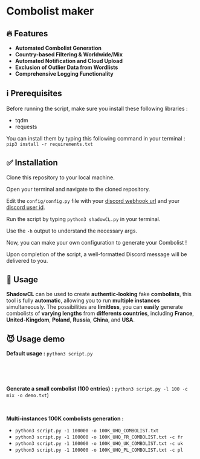 # Combolist maker

## 🔥 Features
* **Automated Combolist Generation**
* **Country-based Filtering & Worldwide/Mix**
* **Automated Notification and Cloud Upload**
* **Exclusion of Outlier Data from Wordlists**
* **Comprehensive Logging Functionality**

## ℹ️ Prerequisites
Before running the script, make sure you install these following libraries :
* tqdm
* requests

You can install them by typing this following command in your terminal :  
`pip3 install -r requirements.txt`

## ✅ Installation

Clone this repository to your local machine.

Open your terminal and navigate to the cloned repository.

Edit the `config/config.py` file with your [discord webhook url](https://support.discord.com/hc/en-us/articles/228383668-Intro-to-Webhooks) and your [discord user id](https://www.businessinsider.com/guides/tech/discord-id?r=US&IR=T#:~:text=To%20find%20a%20user's%20Discord,sidebar%20and%20select%20Copy%20ID.).

Run the script by typing `python3 shadowCL.py` in your terminal.

Use the `-h` output to understand the necessary args.

Now, you can make your own configuration to generate your Combolist !

Upon completion of the script, a well-formatted Discord message will be delivered to you.

## 🧠 Usage
**ShadowCL** can be used to create **authentic-looking** fake **combolists**, this tool is fully **automatic**, allowing you to run **multiple instances** simultaneously. The possibilities are **limitless**, you can **easily** generate combolists of **varying lengths** from **differents countries**, including **France**, **United-Kingdom**, **Poland**, **Russia**, **China**, and **USA**.

## 😈 Usage demo
**Default usage :** `python3 script.py`

<br>


⠀
<br>

**Generate a small combolist (100 entries) :** `python3 script.py -l 100 -c mix -o demo.txt`)

<br>

**Multi-instances 100K combolists generation :**
- `python3 script.py -1 100000 -o 100K_UHQ_COMBOLIST.txt`
- `python3 script.py -1 100000 -o 100K_UHQ_FR_COMBOLIST.txt -c fr`
- `python3 script.py -1 100000 -o 100K_UHQ_UK_COMBOLIST.txt -c uk`
- `python3 script.py -1 100000 -o 100K_UHQ_PL_COMBOLIST.txt -c pl`


<br>

